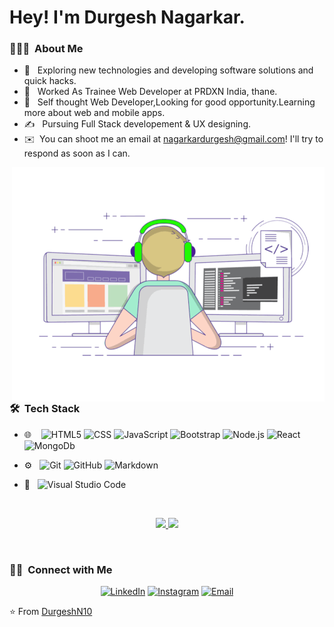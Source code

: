 

<h1> Hey! I'm Durgesh Nagarkar.</h1>

<h3> 👨🏻‍💻 &nbsp;About Me </h3>

- 🤔 &nbsp; Exploring new technologies and developing software solutions and quick hacks.
- 💼 &nbsp; Worked As Trainee Web Developer at PRDXN India, thane.
- 🌱 &nbsp; Self thought Web Developer,Looking for good opportunity.Learning more about web and mobile apps.
- ✍️ &nbsp; Pursuing Full Stack developement & UX designing.
- ✉️ &nbsp;You can shoot me an email at nagarkardurgesh@gmail.com! I'll try to respond as soon as I can.

<img alt="coding-freak" src="https://raw.githubusercontent.com/DurgeshN10/DurgeshN10/master/assets/coding-freak.gif" align="right"/>
<br/>

<h3> 🛠 &nbsp;Tech Stack</h3>


- 🌐 &nbsp;&nbsp;
  ![HTML5](https://img.shields.io/badge/-HTML5-333333?style=flat&logo=HTML5)
  ![CSS](https://img.shields.io/badge/-CSS-333333?style=flat&logo=CSS3&logoColor=1572B6)
  ![JavaScript](https://img.shields.io/badge/-JavaScript-333333?style=flat&logo=javascript)
  ![Bootstrap](https://img.shields.io/badge/-Bootstrap-333333?style=flat&logo=bootstrap&logoColor=563D7C)
  ![Node.js](https://img.shields.io/badge/-Node.js-05122A?style=flat&logo=node.js)
  ![React](https://img.shields.io/badge/-React-333333?style=flat&logo=react)
  ![MongoDb](https://img.shields.io/badge/-MongoDb-05122A?style=flat&logo=MongoDb&logoColor=#48a830)

- ⚙️ &nbsp;
  ![Git](https://img.shields.io/badge/-Git-333333?style=flat&logo=git)
  ![GitHub](https://img.shields.io/badge/-GitHub-333333?style=flat&logo=github)
  ![Markdown](https://img.shields.io/badge/-Markdown-333333?style=flat&logo=markdown)
- 🔧 &nbsp;
  ![Visual Studio Code](https://img.shields.io/badge/-Visual%20Studio%20Code-333333?style=flat&logo=visual-studio-code&logoColor=007ACC)

<br/>

<p align="center">
<a href="https://github.com/DurgeshN10">
  <img height="180em" src="https://github-readme-stats-eight-theta.vercel.app/api?username=DurgeshN10&show_icons=true&theme=algolia&include_all_commits=true&count_private=true"/>
  <img height="180em" src="https://github-readme-stats-eight-theta.vercel.app/api/top-langs/?username=DurgeshN10&layout=compact&langs_count=8&theme=algolia"/>
</a>
</p>

<br/>

<h3> 🤝🏻 &nbsp;Connect with Me </h3>

<p align="center">
<a href="https://www.linkedin.com/in/durgesh-nagarkar-72177a182/"><img alt="LinkedIn" src="https://img.shields.io/badge/LinkedIn-Durgesh%20Nagarkar-0077B5?style=bold-square&logo=linkedin"></a>
<a href="https://www.instagram.com/__durgesh__10/"><img alt="Instagram" src="https://img.shields.io/badge/Instagram-__durgesh__10-E4405F?style=bold-square&logo=instagram"></a>
<a href="mailto:nagarkardurgesh@gmail.com"><img alt="Email" src="https://img.shields.io/badge/Email-nagarkardurgesh@gmail.com-grey?style=flat-square&logo=gmail"></a>
</p>

⭐️ From [DurgeshN10](https://github.com/DurgeshN10)

